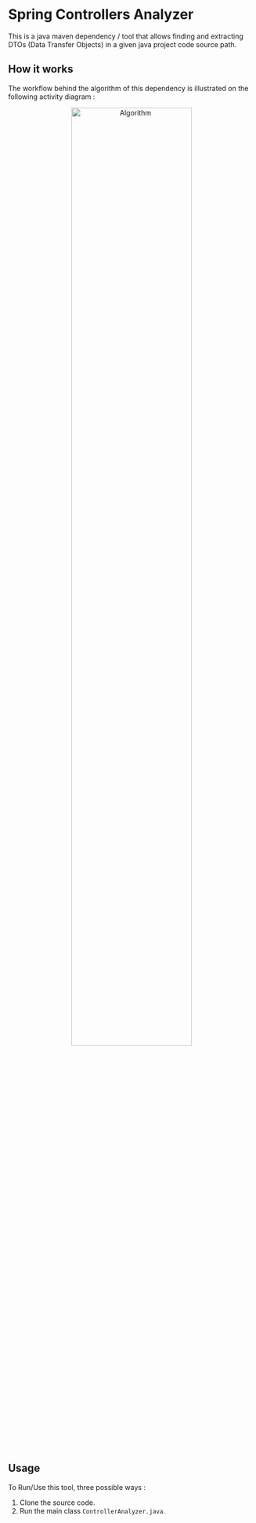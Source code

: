 # Spring Controllers Analyzer
This is a java maven dependency / tool that allows finding and extracting DTOs (Data Transfer Objects) in a given java project code source path.

## How it works
The workflow behind the algorithm of this dependency is illustrated on the following activity diagram : 

<div align="center">
  <img src="https://github.com/user-attachments/assets/c208e250-9377-48d9-b9e7-3982281806c1" alt="Algorithm" width="70%">
</div>

## Usage

To Run/Use this tool, three possible ways : 
1. Clone the source code.
2. Run the main class `ControllerAnalyzer.java`.
